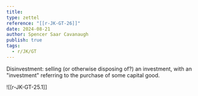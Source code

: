 ```yaml
---
title:
type: zettel
reference: "[[r-JK-GT-26]]"
date: 2024-08-21
author: Spencer Saar Cavanaugh
publish: true
tags:
  - r/JK/GT
---
```


Disinvestment: selling (or otherwise disposing of?) an investment, with an "investment" referring to the purchase of some capital good.

![[r-JK-GT-25.1]]
